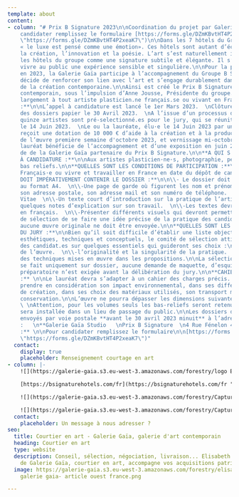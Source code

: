```yaml
---
template: about
content:
- column: "# Prix B Signature 2023\n\nCoordination du projet par Galerie Gaïa Studio\n\nPour
    candidater remplissez le formulaire [https://forms.gle/DZmKBvtHT4P2xeaK7](https://forms.gle/DZmKBvtHT4P2xeaK7
    \"https://forms.gle/DZmKBvtHT4P2xeaK7\")\n\nDans les 7 hôtels du Groupe B Signature,
    « le luxe est pensé comme une émotion». Ces hôtels sont autant d’écrins où naissent
    la création, l’innovation et la poésie. L’art s’est naturellement installé dans
    les hôtels du groupe comme une signature subtile et élégante. Il s’agit de faire
    vivre au public une expérience sensible et singulière.\n\nPour la première fois
    en 2023, la Galerie Gaïa participe à l’accompagnement du Groupe B Signature qui
    décide de renforcer son lien avec l’art et s’engage durablement dans le soutien
    de la création contemporaine.\n\nAinsi est créé le Prix B Signature pour l’art
    contemporain, sous l’impulsion d’Anne Jousse, Présidente du groupe. Il s’adresse
    largement à tout artiste plasticien.ne français.se ou vivant en France.\n\n**MODALITÉS
    :**\n\nL’appel à candidature est lancé le 1er Mars 2023.  \nClôture de la réception
    des dossiers papier le 30 Avril 2023.  \nA l’issue d’un processus de sélection,
    quinze artistes sont pré-selectionné.es pour le jury, qui se réunit pour délibérer
    le 14 Juin 2023.  \nLe ou la lauréate, élu·e le 14 Juin 2023 par un jury de professionnels,
    reçoit une dotation de 10 000 € d’aide à la création et à la production.  \nLivraison
    de l’œuvre première semaine d'octobre 2023, et vernissage mi-octobre 2023.\n\nL’artiste
    lauréat bénéficie de l’accompagnement et d’une exposition en juin 2024, au sein
    de de la Galerie Gaïa partenaire du Prix B Signature.\n\n**A QUI S'ADRESSE L'APPEL
    À CANDIDATURE :**\n\nAux artistes plasticien·ne·s, photographie, peinture, sculpture
    bas reliefs.\n\n**QUELLES SONT LES CONDITIONS DE PARTICIPATION :**\n\n\\-Être
    Français·e ou vivre et travailler en France en date du dépôt de candidature.\n\n**QUE
    DOIT IMPÉRATIVEMENT CONTENIR LE DOSSIER :**\n\n\\- Le dossier doit être présenté
    au format A4.  \n\\-Une page de garde où figurent les nom et prénom du candidat·e,
    son adresse postale, son adresse mail et son numéro de téléphone.  \n\\-Un Curriculum
    Vitae  \n\\-Un texte court d’introduction sur la pratique de l’artiste ainsi que
    quelques notes d’explication sur son travail.  \n\\-Les textes devront être rédigés
    en français.  \n\\-Présenter différents visuels qui devront permettre au comité
    de sélection de se faire une idée précise de la pratique des candidat.e.s\n\nAttention,
    aucune œuvre originale ne doit être envoyée.\n\n**QUELLES SONT LES ATTENTES ARTISTIQUES
    DU JURY :**\n\nBien qu’il soit difficile d’établir une liste objective de critères
    esthétiques, techniques et conceptuels, le comité de sélection attire l’attention
    des candidat.es sur quelques essentiels qui guideront ses choix :\n\n\\-l’éco-conception
    de l’œuvre.  \n\\-l’originalité et la singularité de la pratique.  \n\\-la maîtrise
    des techniques mises en œuvre dans les propositions.\n\nLa sélection du lauréat.e
    se fait uniquement sur dossier, aucune demande de maquette, d’esquisse ou de dessin
    préparatoire n’est exigée avant la délibération du jury.\n\n**CAHIER DES CHARGES
    :** \n\nLe lauréat devra s’adapter à un cahier des charges précis. L’œuvre devra
    prendre en considération son impact environnemental, dans ses différentes étapes
    de création, dans ses choix des matériaux utilisés, son transport mais aussi sa
    conservation.\n\nL’œuvre ne pourra dépasser les dimensions suivantes: 200x127cm.
    \ \nAttention, pour les volumes seuls les bas-reliefs seront retenus.  \nL’œuvre
    sera installée dans un lieu de passage du public.\n\nLes dossiers devront être
    envoyés par voie postale **avant le 30 avril 2023 minuit** à l’adresse suivante
    :   \n**Galerie Gaïa Studio   \nPrix B Signature  \n4 Rue Fénelon 44000 Nantes**\n\n**RAPPEL
    :** \n\nPour candidater remplissez le formulaire\n\n[https://forms.gle/DZmKBvtHT4P2xeaK7](https://forms.gle/DZmKBvtHT4P2xeaK7
    \"https://forms.gle/DZmKBvtHT4P2xeaK7\")"
  contact:
    display: true
    placeholder: Renseignement courtage en art
- column: |-
    ![](https://galerie-gaia.s3.eu-west-3.amazonaws.com/forestry/logo B Signature.jpg)

    [https://bsignaturehotels.com/fr](https://bsignaturehotels.com/fr "https://bsignaturehotels.com/fr")

    ![](https://galerie-gaia.s3.eu-west-3.amazonaws.com/forestry/Capture d’écran 2023-03-09 à 13.10.53.png)[https://www.hotelmontalembert-paris.com/fr](https://www.hotelmontalembert-paris.com/fr "https://www.hotelmontalembert-paris.com/fr")

    ![](https://galerie-gaia.s3.eu-west-3.amazonaws.com/forestry/Capture d’écran 2023-03-10 à 15.46.11.png)
  contact:
    placeholder: Un message à nous adresser ?
seo:
  title: Courtier en art - Galerie Gaïa, galerie d'art contemporain
  heading: Courtier en art
  type: website
  description: Conseil, sélection, négociation, livraison... Elisabeth Givre, directrice
    de Galerie Gaïa, courtier en art, accompagne vos acquisitions patrimoniales.
  image: https://galerie-gaia.s3.eu-west-3.amazonaws.com/forestry/elisabeth givre-
    galerie gaia- article ouest france.png

---
```

